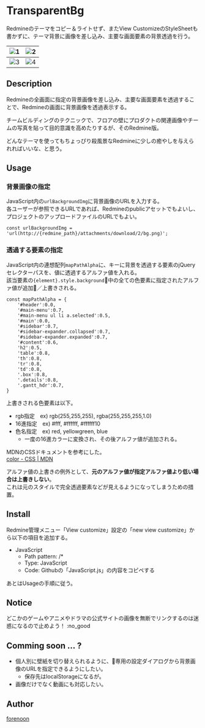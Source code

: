 TransparentBg
====

Redmineのテーマをコピー＆ライトせず、またView CustomizeのStyleSheetも書かずに、テーマ背景に画像を差し込み、主要な画面要素の背景透過を行う。

|![1](https://github.com/forenoon/ViewCustomizeRecipe/blob/TransparentBg/TransparentBg/screenshots/1.png?raw=true "1")|![2](https://github.com/forenoon/ViewCustomizeRecipe/blob/TransparentBg/TransparentBg/screenshots/2.png?raw=true "2")
|---|---|
|![3](https://github.com/forenoon/ViewCustomizeRecipe/blob/TransparentBg/TransparentBg/screenshots/3.png?raw=true "3")|![4](https://github.com/forenoon/ViewCustomizeRecipe/blob/TransparentBg/TransparentBg/screenshots/4.png?raw=true "4")|

## Description
Redmineの全画面に指定の背景画像を差し込み、主要な画面要素を透過することで、Redmineの画面に背景画像を透過表示する。  

チームビルディングのテクニックで、フロアの壁にプロダクトの関連画像やチームの写真を貼って目的意識を高めたりするが、そのRedmine版。

どんなテーマを使ってもちょっぴり殺風景なRedmineに少しの癒やしを与えられればいいな、と思う。

## Usage
### 背景画像の指定
JavaScript内の`urlBackgroundImg`に背景画像のURLを入力する。  
各ユーザーが参照できるURLであれば、Redmineのpublicアセットでもよいし、プロジェクトのアップロードファイルのURLでもよい。
``` 
const urlBackgroundImg = 'url(http://{redmine_path}/attachments/download/2/bg.png)';
```

### 透過する要素の指定
JavaScript内の連想配列`mapPathAlpha`に、キーに背景を透過する要素のjQueryセレクターパスを、値に透過するアルファ値を入れる。  
該当要素の`{element}.style.background`中の全ての色要素に指定されたアルファ値が追加／上書きされる。

```
const mapPathAlpha = {
    '#header':0.0,
    '#main-menu':0.7,
    '#main-menu ul li a.selected':0.5,
    '#main':0.0,
    '#sidebar':0.7,
    '#sidebar-expander.collapsed':0.7,
    '#sidebar-expander.expanded':0.7,
    '#content':0.6,
    'h2':0.5,
    'table':0.8,
    'th':0.8,
    'tr':0.8,
    'td':0.8,
    '.box':0.8,
    '.details':0.8,
    '.gantt_hdr':0.7,
}
```

上書きされる色要素は以下。
* rgb指定　ex) rgb(255,255,255), rgba(255,255,255,1.0)
* 16進指定　ex) #fff, #ffffff, #ffffff10
* 色名指定　ex) red, yellowgreen, blue
  * 一度の16進カラーに変換され、その後アルファ値が追加される。

MDNのCSSドキュメントを参考にした。  
[color - CSS | MDN](https://developer.mozilla.org/en-US/docs/Web/CSS/color_value)

アルファ値の上書きの例外として、**元のアルファ値が指定アルファ値より低い場合は上書きしない**。  
これは元のスタイルで完全透過要素などが見えるようになってしまうための措置。

## Install

Redmine管理メニュー「View customize」設定の「new view customize」から以下の項目を追加する。

* JavaScript
    * Path pattern: /*
    * Type: JavaScript
    * Code: Githubの「JavaScript.js」の内容をコピペする

あとはUsageの手順に従う。

## Notice
どこかのゲームやアニメやドラマの公式サイトの画像を無断でリンクするのは迷惑になるので止めよう！ :no_good

## Comming soon ... ?
* 個人別に壁紙を切り替えられるように、専用の設定ダイアログから背景画像のURLを指定できるようにしたい。
  * 保存先はlocalStorageになるが。
* 画像だけでなく動画にも対応したい。

## Author

[forenoon](https://github.com/forenoon)